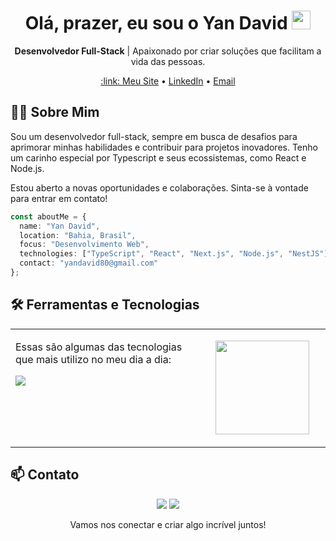 <h1 align="center">
  Olá, prazer, eu sou o Yan David
  <img src="https://raw.githubusercontent.com/MartinHeinz/MartinHeinz/master/wave.gif" width="30px" height="30px">
</h1>
<p align="center">
  <strong>Desenvolvedor Full-Stack</strong> | Apaixonado por criar soluções que facilitam a vida das pessoas.
</p>
<p align="center">
  <a href="https://yanzaum.github.io/my-website/" target="_blank">:link: Meu Site</a> • 
  <a href="https://www.linkedin.com/in/yanzaum/" target="_blank">LinkedIn</a> • 
  <a href="mailto:yandavid80@gmail.com">Email</a>
</p>

## 👨‍💻 Sobre Mim

<p>Sou um desenvolvedor full-stack, sempre em busca de desafios para aprimorar minhas habilidades e contribuir para projetos inovadores. Tenho um carinho especial por Typescript e seus ecossistemas, como React e Node.js.</p>

<p>Estou aberto a novas oportunidades e colaborações. Sinta-se à vontade para entrar em contato!</p>

```typescript
const aboutMe = {
  name: "Yan David",
  location: "Bahia, Brasil",
  focus: "Desenvolvimento Web",
  technologies: ["TypeScript", "React", "Next.js", "Node.js", "NestJS"],
  contact: "yandavid80@gmail.com"
};
```

## 🛠️ Ferramentas e Tecnologias

<table>
  <tr>
    <td valign="top" width="60%">
      <p>Essas são algumas das tecnologias que mais utilizo no meu dia a dia:</p>
      <p align="left">
        <img src="https://skillicons.dev/icons?i=js,ts,react,nextjs,nodejs,nestjs,express,prisma,tailwind,vite,vuejs,php,laravel,graphql,postgres,mysql,mongodb,sqlite,sequelize,bootstrap,postman,docker&perline=11" />
      </p>
    </td>
    <td valign="top" width="40%">
      <p align="center">
        <a href="https://github.com/yanzaum">
          <img height="150em" src="https://github-readme-stats.vercel.app/api/top-langs/?username=yanzaum&layout=compact&langs_count=7&theme=dark"/>
        </a>
      </p>
    </td>
  </tr>
</table>

## 📫 Contato

<p align="center">
  <a href = "mailto:yandavid80@gmail.com"><img src="https://img.shields.io/badge/-Gmail-%23333?style=for-the-badge&logo=gmail&logoColor=white" target="_blank"></a>
  <a href="https://www.linkedin.com/in/yanzaum/" target="_blank"><img src="https://img.shields.io/badge/-LinkedIn-%230077B5?style=for-the-badge&logo=linkedin&logoColor=white" target="_blank"></a>
</p>

<p align="center">
  Vamos nos conectar e criar algo incrível juntos!
</p>
